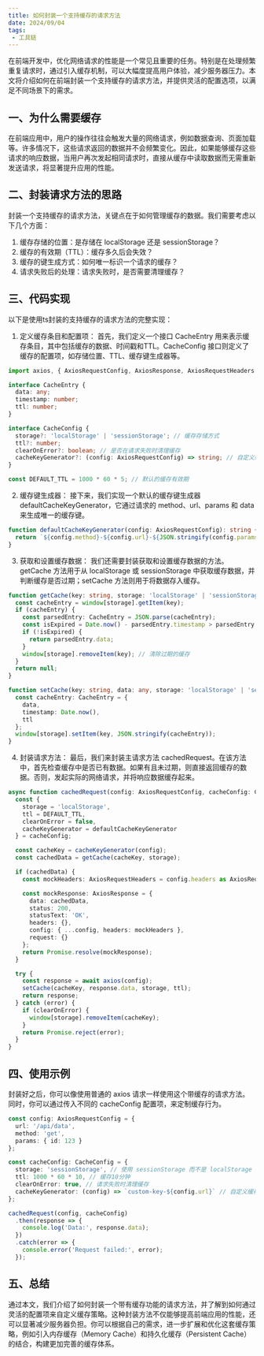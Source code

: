 ```yaml
---
title: 如何封装一个支持缓存的请求方法
date: 2024/09/04
tags:
 - 工具链
---
```


在前端开发中，优化网络请求的性能是一个常见且重要的任务。特别是在处理频繁重复请求时，通过引入缓存机制，可以大幅度提高用户体验，减少服务器压力。本文将介绍如何在前端封装一个支持缓存的请求方法，并提供灵活的配置选项，以满足不同场景下的需求。

## 一、为什么需要缓存
在前端应用中，用户的操作往往会触发大量的网络请求，例如数据查询、页面加载等。许多情况下，这些请求返回的数据并不会频繁变化。因此，如果能够缓存这些请求的响应数据，当用户再次发起相同请求时，直接从缓存中读取数据而无需重新发送请求，将显著提升应用的性能。

## 二、封装请求方法的思路
封装一个支持缓存的请求方法，关键点在于如何管理缓存的数据。我们需要考虑以下几个方面：
1. 缓存存储的位置：是存储在 localStorage 还是 sessionStorage？
2. 缓存的有效期（TTL）：缓存多久后会失效？
3. 缓存的键生成方式：如何唯一标识一个请求的缓存？
4. 请求失败后的处理：请求失败时，是否需要清理缓存？

## 三、代码实现
以下是使用ts封装的支持缓存的请求方法的完整实现：
1.  定义缓存条目和配置项：
首先，我们定义一个接口 CacheEntry 用来表示缓存条目，其中包括缓存的数据、时间戳和TTL。CacheConfig 接口则定义了缓存的配置项，如存储位置、TTL、缓存键生成器等。
```typescript
import axios, { AxiosRequestConfig, AxiosResponse, AxiosRequestHeaders } from 'axios';

interface CacheEntry {
  data: any;
  timestamp: number;
  ttl: number;
}

interface CacheConfig {
  storage?: 'localStorage' | 'sessionStorage'; // 缓存存储方式
  ttl?: number;
  clearOnError?: boolean; // 是否在请求失败时清理缓存
  cacheKeyGenerator?: (config: AxiosRequestConfig) => string; // 自定义缓存键生成函数
}

const DEFAULT_TTL = 1000 * 60 * 5; // 默认的缓存有效期
```
2. 缓存键生成器：
接下来，我们实现一个默认的缓存键生成器 defaultCacheKeyGenerator，它通过请求的 method、url、params 和 data 来生成唯一的缓存键。
```typescript
function defaultCacheKeyGenerator(config: AxiosRequestConfig): string {
  return `${config.method}-${config.url}-${JSON.stringify(config.params)}-${JSON.stringify(config.data)}`;
}
```
3. 获取和设置缓存数据：
我们还需要封装获取和设置缓存数据的方法。getCache 方法用于从 localStorage 或 sessionStorage 中获取缓存数据，并判断缓存是否过期；setCache 方法则用于将数据存入缓存。
```typescript
function getCache(key: string, storage: 'localStorage' | 'sessionStorage'): any | null {
  const cacheEntry = window[storage].getItem(key);
  if (cacheEntry) {
    const parsedEntry: CacheEntry = JSON.parse(cacheEntry);
    const isExpired = Date.now() - parsedEntry.timestamp > parsedEntry.ttl;
    if (!isExpired) {
      return parsedEntry.data;
    }
    window[storage].removeItem(key); // 清除过期的缓存
  }
  return null;
}

function setCache(key: string, data: any, storage: 'localStorage' | 'sessionStorage', ttl: number): void {
  const cacheEntry: CacheEntry = {
    data,
    timestamp: Date.now(),
    ttl
  };
  window[storage].setItem(key, JSON.stringify(cacheEntry));
}
```
4. 封装请求方法：
最后，我们来封装主请求方法 cachedRequest。在该方法中，首先检查缓存中是否已有数据。如果有且未过期，则直接返回缓存的数据。否则，发起实际的网络请求，并将响应数据缓存起来。
```typescript
async function cachedRequest(config: AxiosRequestConfig, cacheConfig: CacheConfig = {}): Promise<AxiosResponse<any>> {
  const {
    storage = 'localStorage',
    ttl = DEFAULT_TTL,
    clearOnError = false,
    cacheKeyGenerator = defaultCacheKeyGenerator
  } = cacheConfig;

  const cacheKey = cacheKeyGenerator(config);
  const cachedData = getCache(cacheKey, storage);

  if (cachedData) {
    const mockHeaders: AxiosRequestHeaders = config.headers as AxiosRequestHeaders || {};

    const mockResponse: AxiosResponse = {
      data: cachedData,
      status: 200,
      statusText: 'OK',
      headers: {},
      config: { ...config, headers: mockHeaders },
      request: {}
    };
    return Promise.resolve(mockResponse);
  }

  try {
    const response = await axios(config);
    setCache(cacheKey, response.data, storage, ttl);
    return response;
  } catch (error) {
    if (clearOnError) {
      window[storage].removeItem(cacheKey);
    }
    return Promise.reject(error);
  }
}
```

## 四、使用示例
封装好之后，你可以像使用普通的 axios 请求一样使用这个带缓存的请求方法。同时，你可以通过传入不同的 cacheConfig 配置项，来定制缓存行为。

```typescript
const config: AxiosRequestConfig = {
  url: '/api/data',
  method: 'get',
  params: { id: 123 }
};

const cacheConfig: CacheConfig = {
  storage: 'sessionStorage', // 使用 sessionStorage 而不是 localStorage
  ttl: 1000 * 60 * 10, // 缓存10分钟
  clearOnError: true, // 请求失败时清理缓存
  cacheKeyGenerator: (config) => `custom-key-${config.url}` // 自定义缓存键生成器
};

cachedRequest(config, cacheConfig)
  .then(response => {
    console.log('Data:', response.data);
  })
  .catch(error => {
    console.error('Request failed:', error);
  });
```

## 五、总结
通过本文，我们介绍了如何封装一个带有缓存功能的请求方法，并了解到如何通过灵活的配置项来自定义缓存策略。这种封装方法不仅能够提高前端应用的性能，还可以显著减少服务器负担。你可以根据自己的需求，进一步扩展和优化这套缓存策略，例如引入内存缓存（Memory Cache）和持久化缓存（Persistent Cache）的结合，构建更加完善的缓存体系。
